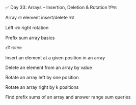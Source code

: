 ✅ Day 33: Arrays – Insertion, Deletion & Rotation
টপিক:

Array তে element insert/delete করা

Left এবং right rotation

Prefix sum array basics

৫টি প্রবলেম:

Insert an element at a given position in an array

Delete an element from an array by value

Rotate an array left by one position

Rotate an array right by k positions

Find prefix sums of an array and answer range sum queries
